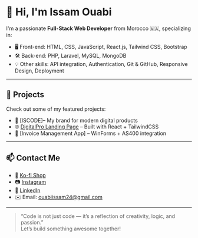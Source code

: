 # 👋 Hi, I'm Issam Ouabi

I'm a passionate **Full-Stack Web Developer** from Morocco 🇲🇦, specializing in:

- 🖥️ Front-end: HTML, CSS, JavaScript, React.js, Tailwind CSS, Bootstrap
- 🛠️ Back-end: PHP, Laravel, MySQL, MongoDB
- 💡 Other skills: API integration, Authentication, Git & GitHub, Responsive Design, Deployment

---

## 🚀 Projects

Check out some of my featured projects:
- 🎯 [ISCODE]– My brand for modern digital products
- 🌐 [DigitalPro Landing Page](https://github.com/issam-oua/digitalpro-landing) – Built with React + TailwindCSS
- 📝 [Invoice Management App] – WinForms + AS400 integration

---

## 📫 Contact Me

- 💼 [Ko-fi Shop](https://ko-fi.com/iscode)
- 📷 [Instagram](https://www.instagram.com/isocde_dev)
- 🔗 [LinkedIn](https://www.linkedin.com/in/ouabi-issam )
- ✉️ Email: ouabiissam24@gmail.com
---

> “Code is not just code — it’s a reflection of creativity, logic, and passion.”  
> Let’s build something awesome together!


